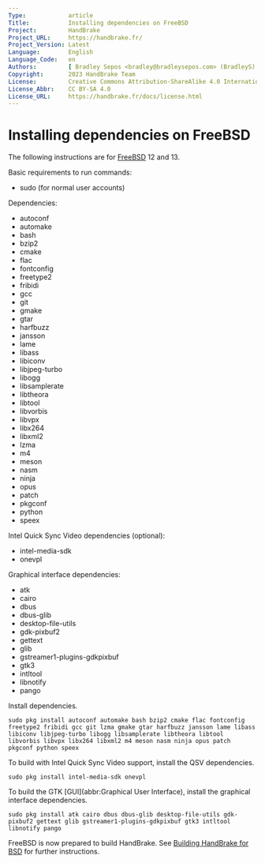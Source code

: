 ```yaml
---
Type:            article
Title:           Installing dependencies on FreeBSD
Project:         HandBrake
Project_URL:     https://handbrake.fr/
Project_Version: Latest
Language:        English
Language_Code:   en
Authors:         [ Bradley Sepos <bradley@bradleysepos.com> (BradleyS) ]
Copyright:       2023 HandBrake Team
License:         Creative Commons Attribution-ShareAlike 4.0 International
License_Abbr:    CC BY-SA 4.0
License_URL:     https://handbrake.fr/docs/license.html
---
```


Installing dependencies on FreeBSD
==================================

The following instructions are for [FreeBSD](https://www.freebsd.org) 12 and 13.

Basic requirements to run commands:

- sudo (for normal user accounts)

Dependencies:

- autoconf
- automake
- bash
- bzip2
- cmake
- flac
- fontconfig
- freetype2
- fribidi
- gcc
- git
- gmake
- gtar
- harfbuzz
- jansson
- lame
- libass
- libiconv
- libjpeg-turbo
- libogg
- libsamplerate
- libtheora
- libtool
- libvorbis
- libvpx
- libx264
- libxml2
- lzma
- m4
- meson
- nasm
- ninja
- opus
- patch
- pkgconf
- python
- speex

Intel Quick Sync Video dependencies (optional):

- intel-media-sdk
- onevpl

Graphical interface dependencies:

- atk
- cairo
- dbus
- dbus-glib
- desktop-file-utils
- gdk-pixbuf2
- gettext
- glib
- gstreamer1-plugins-gdkpixbuf
- gtk3
- intltool
- libnotify
- pango

Install dependencies.

    sudo pkg install autoconf automake bash bzip2 cmake flac fontconfig freetype2 fribidi gcc git lzma gmake gtar harfbuzz jansson lame libass libiconv libjpeg-turbo libogg libsamplerate libtheora libtool libvorbis libvpx libx264 libxml2 m4 meson nasm ninja opus patch pkgconf python speex

To build with Intel Quick Sync Video support, install the QSV dependencies.

    sudo pkg install intel-media-sdk onevpl

To build the GTK [GUI](abbr:Graphical User Interface), install the graphical interface dependencies.

    sudo pkg install atk cairo dbus dbus-glib desktop-file-utils gdk-pixbuf2 gettext glib gstreamer1-plugins-gdkpixbuf gtk3 intltool libnotify pango

FreeBSD is now prepared to build HandBrake. See [Building HandBrake for BSD](build-bsd.html) for further instructions.
